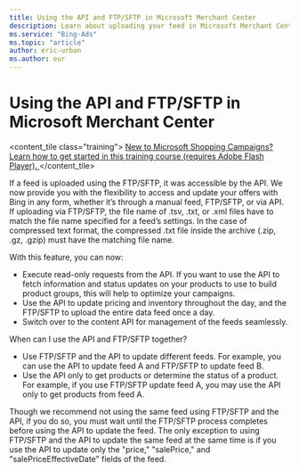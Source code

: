 ```yaml
---
title: Using the API and FTP/SFTP in Microsoft Merchant Center
description: Learn about uploading your feed in Microsoft Merchant Center through a manual feed, FTP/SFTP, or API.
ms.service: "Bing-Ads"
ms.topic: "article"
author: eric-urban
ms.author: eur
---
```


# Using the API and FTP/SFTP in Microsoft Merchant Center

<content_tile class="training">      [        New to Microsoft Shopping Campaigns? Learn how to get started in this training course (requires Adobe Flash Player).      ](https://go.microsoft.com/fwlink?LinkId=2129851)    </content_tile>

If a feed is uploaded using the FTP/SFTP, it was accessible by the API. We now provide you with the flexibility to access and update your offers with Bing in any form, whether it’s through a manual feed, FTP/SFTP, or via API. If uploading via FTP/SFTP, the file name of .tsv, .txt, or .xml files have to match the file name specified for a feed’s settings. In the case of compressed text format, the compressed .txt file inside the archive (.zip, .gz, .gzip) must have the matching file name.

With this feature, you can now:  
- Execute read-only requests from the API. If you want to use the API to fetch information and status updates on your products to use to build product groups, this will help to optimize your campaigns.
- Use the API to update pricing and inventory throughout the day, and the FTP/SFTP to upload the entire data feed once a day.
- Switch over to the content API for management of the feeds seamlessly.

When can I use the API and FTP/SFTP together?  
- Use FTP/SFTP and the API to update different feeds. For example, you can use the API to update feed A and FTP/SFTP to update feed B.
- Use the API only to get products or determine the status of a product. For example, if you use FTP/SFTP update feed A, you may use the API only to get products from feed A.

Though we recommend not using the same feed using FTP/SFTP and the API, if you do so, you must wait until the FTP/SFTP process completes before using the API to update the feed. The only exception to using FTP/SFTP and the API to update the same feed at the same time is if you use the API to update only the "price," "salePrice," and "salePriceEffectiveDate" fields of the feed.


